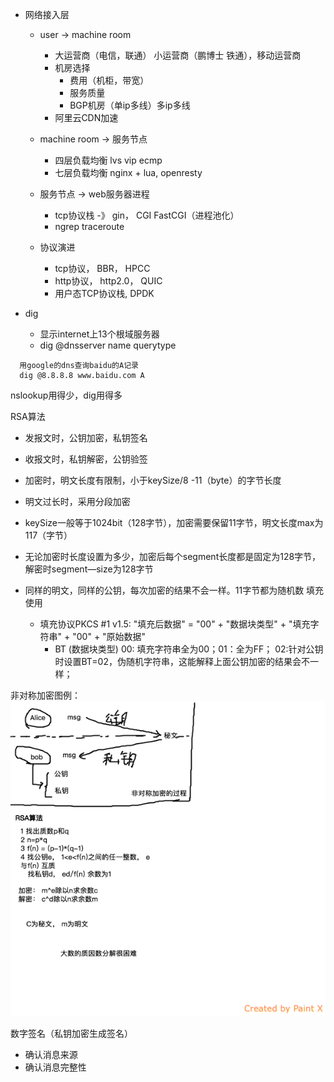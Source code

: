 + 网络接入层
  + user -> machine room
    + 大运营商（电信，联通） 小运营商（鹏博士 铁通），移动运营商
    + 机房选择
      + 费用（机柜，带宽）
      + 服务质量
      + BGP机房（单ip多线）多ip多线
    + 阿里云CDN加速
  + machine room -> 服务节点
    + 四层负载均衡 lvs vip ecmp
    + 七层负载均衡 nginx + lua, openresty 
  + 服务节点 -> web服务器进程
    + tcp协议栈 -》 gin， CGI FastCGI（进程池化）
    + ngrep traceroute
  
  + 协议演进
    + tcp协议， BBR， HPCC
    + http协议， http2.0， QUIC
    + 用户态TCP协议栈, DPDK
  

+ dig
  + 显示internet上13个根域服务器
  + dig @dnsserver name querytype



```
  用google的dns查询baidu的A记录
  dig @8.8.8.8 www.baidu.com A
```

nslookup用得少，dig用得多

RSA算法
+ 发报文时，公钥加密，私钥签名
+ 收报文时，私钥解密，公钥验签

+ 加密时，明文长度有限制，小于keySize/8 -11（byte）的字节长度
+ 明文过长时，采用分段加密
+ keySize一般等于1024bit（128字节），加密需要保留11字节，明文长度max为117（字节）
+ 无论加密时长度设置为多少，加密后每个segment长度都是固定为128字节，解密时segment—size为128字节

+ 同样的明文，同样的公钥，每次加密的结果不会一样。11字节都为随机数 填充使用
  + 填充协议PKCS #1 v1.5: "填充后数据" = "00" + "数据块类型" + "填充字符串" + "00" + "原始数据"
    + BT (数据块类型) 00: 填充字符串全为00；01：全为FF； 02:针对公钥时设置BT=02，伪随机字符串，这能解释上面公钥加密的结果会不一样；


非对称加密图例：
![image](net-image/RSA.png)

数字签名（私钥加密生成签名）
+ 确认消息来源
+ 确认消息完整性

